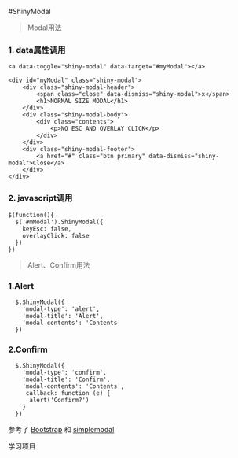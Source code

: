 #ShinyModal

> Modal用法

### 1. data属性调用

```
<a data-toggle="shiny-modal" data-target="#myModal"></a>
```
```
<div id="myModal" class="shiny-modal">
    <div class="shiny-modal-header">
        <span class="close" data-dismiss="shiny-modal">x</span>
        <h1>NORMAL SIZE MODAL</h1>
    </div>
    <div class="shiny-modal-body">
        <div class="contents">
            <p>NO ESC AND OVERLAY CLICK</p>
        </div>
    </div>
    <div class="shiny-modal-footer">
        <a href="#" class="btn primary" data-dismiss="shiny-modal">Close</a>
    </div>
</div>
```
### 2. javascript调用

```
$(function(){
  $('#mModal').ShinyModal({
    keyEsc: false,
    overlayClick: false
  })
})
```
>Alert、Confirm用法

### 1.Alert
```
  $.ShinyModal({
    'modal-type': 'alert',
    'modal-title': 'Alert',
    'modal-contents': 'Contents'
  })
```

### 2.Confirm
```
  $.ShinyModal({
    'modal-type': 'confirm',
    'modal-title': 'Confirm',
    'modal-contents': 'Contents',
     callback: function (e) {
      alert('Confirm?')
    }
  })
  ```
  
 参考了
 [Bootstrap](https://github.com/twbs/bootstrap)
 和
 [simplemodal](https://github.com/plasm/simplemodal)

学习项目